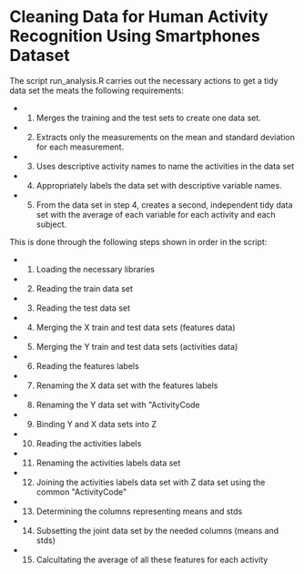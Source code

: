 # Cleaning Data for Human Activity Recognition Using Smartphones Dataset

The script run_analysis.R carries out the necessary actions to get a tidy data set the meats the following requirements:
* 1. Merges the training and the test sets to create one data set.
* 2. Extracts only the measurements on the mean and standard deviation for each measurement.
* 3. Uses descriptive activity names to name the activities in the data set
* 4. Appropriately labels the data set with descriptive variable names.
* 5. From the data set in step 4, creates a second, independent tidy data set with the average of each variable for each activity and each subject.

This is done through the following steps shown in order in the script:
* 1. Loading the necessary libraries
* 2. Reading the train data set
* 3. Reading the test data set
* 4. Merging the X train and test data sets (features data)
* 5. Merging the Y train and test data sets (activities data)
* 6. Reading the features labels
* 7. Renaming the X data set with the features labels
* 8. Renaming the Y data set with "ActivityCode
* 9. Binding Y and X data sets into Z
* 10. Reading the activities labels
* 11. Renaming the activities labels data set
* 12. Joining the activities labels data set with Z data set using the common "ActivityCode"
* 13. Determining the columns representing means and stds
* 14. Subsetting the joint data set by the needed columns (means and stds)
* 15. Calcultating the average of all these features for each activity